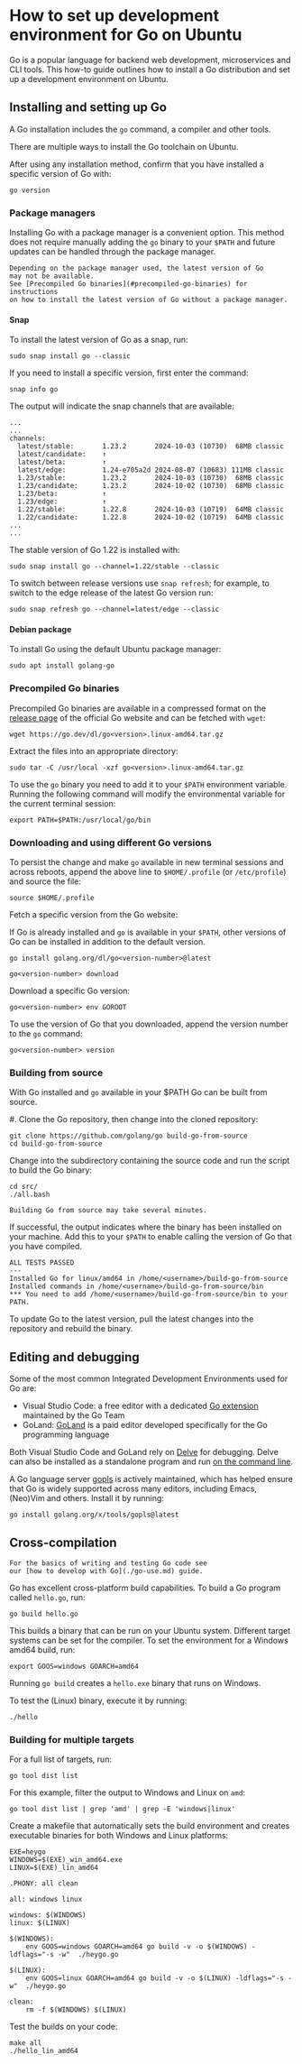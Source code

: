 # How to set up development environment for Go on Ubuntu

Go is a popular language for backend web development,
microservices and CLI tools. This how-to guide outlines
how to install a Go distribution and set up a development
environment on Ubuntu.

## Installing and setting up Go

A Go installation includes the `go` command,
a compiler and other tools. 

There are multiple ways to install the Go toolchain on Ubuntu.

After using any installation method, confirm that
you have installed a specific version of Go with:

```none
go version
```

### Package managers

Installing Go with a package manager is a convenient option.
This method does not require manually adding the `go` binary
to your `$PATH` and future updates can be handled through the package manager.

```{note}
Depending on the package manager used, the latest version of Go
may not be available.
See [Precompiled Go binaries](#precompiled-go-binaries) for instructions
on how to install the latest version of Go without a package manager.
```

#### Snap

To install the latest version of Go as a snap, run:

```none
sudo snap install go --classic
```

If you need to install a specific version, first enter the command:

```none
snap info go
```

The output will indicate the snap channels that are available:

```none
...
...
channels:
  latest/stable:       1.23.2       2024-10-03 (10730)  68MB classic
  latest/candidate:    ↑                                     
  latest/beta:         ↑                                     
  latest/edge:         1.24-e705a2d 2024-08-07 (10683) 111MB classic
  1.23/stable:         1.23.2       2024-10-03 (10730)  68MB classic
  1.23/candidate:      1.23.2       2024-10-02 (10730)  68MB classic
  1.23/beta:           ↑                                     
  1.23/edge:           ↑                                     
  1.22/stable:         1.22.8       2024-10-03 (10719)  64MB classic
  1.22/candidate:      1.22.8       2024-10-02 (10719)  64MB classic
...
...
```

The stable version of Go 1.22 is installed with:

```none
sudo snap install go --channel=1.22/stable --classic
```

To switch between release versions use `snap refresh`;
for example, to switch to the edge release of the latest Go version run:

```none
sudo snap refresh go --channel=latest/edge --classic
```

#### Debian package

To install Go using the default Ubuntu package manager:

```
sudo apt install golang-go
```

### Precompiled Go binaries

Precompiled Go binaries are available in a compressed format on the [release page](https://go.dev/dl/) of the official Go website and can be fetched with `wget`:

```none
wget https://go.dev/dl/go<version>.linux-amd64.tar.gz 
```

Extract the files into an appropriate directory:

```none
sudo tar -C /usr/local -xzf go<version>.linux-amd64.tar.gz
```

To use the `go` binary you need to add it to your `$PATH` environment variable.
Running the following command will modify the environmental variable for the current terminal session:

```none
export PATH=$PATH:/usr/local/go/bin
```

### Downloading and using different Go versions
To persist the change and make `go` available in new terminal sessions and across reboots, 
append the above line to `$HOME/.profile` (or `/etc/profile`) and source the file:

```none
source $HOME/.profile
```

Fetch a specific version from the Go website:

If Go is already installed and `go` is available in your `$PATH`,
other versions of Go can be installed in addition to the default version.


```none
go install golang.org/dl/go<version-number>@latest
```


```none
go<version-number> download
```

Download a specific Go version:

```none
go<version-number> env GOROOT
```

To use the version of Go that you downloaded, append
the version number to the `go` command:

```none
go<version-number> version
```

### Building from source

With Go installed and `go` available in your $PATH Go can be built from source.

#. Clone the Go repository, then change into the cloned repository:

```none
git clone https://github.com/golang/go build-go-from-source
cd build-go-from-source
```

Change into the subdirectory containing the source code and run the script to build the Go binary:

```none
cd src/
./all.bash 
```

```{note}
Building Go from source may take several minutes.
```

If successful, the output indicates where the binary has been installed on your machine.
Add this to your `$PATH` to enable calling the version of Go that you have compiled.

```none
ALL TESTS PASSED
---
Installed Go for linux/amd64 in /home/<username>/build-go-from-source
Installed commands in /home/<username>/build-go-from-source/bin
*** You need to add /home/<username>/build-go-from-source/bin to your PATH.

```

To update Go to the latest version, pull the latest changes into the repository and rebuild the binary.

## Editing and debugging

Some of the most common Integrated Development Environments used for Go are:

- Visual Studio Code: a free editor with a dedicated [Go extension](https://marketplace.visualstudio.com/items?itemName=golang.Go) maintained by the Go Team
- GoLand: [GoLand](https://www.jetbrains.com/go/) is a paid editor developed specifically for the Go programming language

Both Visual Studio Code and GoLand rely on [Delve](https://github.com/go-delve/delve) for debugging.
Delve can also be installed as a standalone program and run [on the command line](https://github.com/go-delve/delve/blob/master/Documentation/cli/getting_started.md).

A Go language server [gopls](https://pkg.go.dev/golang.org/x/tools/gopls) is actively maintained, which has helped ensure that Go is widely supported across many editors, including Emacs, (Neo)Vim and others. Install it by running:

```none
go install golang.org/x/tools/gopls@latest
```

## Cross-compilation

```{note}
For the basics of writing and testing Go code see
our [how to develop with Go](./go-use.md) guide.
```

Go has excellent cross-platform build capabilities.
To build a Go program called `hello.go`, run:

```none
go build hello.go
```

This builds a binary that can be run on your Ubuntu system.
Different target systems can be set for the compiler.
To set the environment for a Windows amd64 build, run:

```none
export GOOS=windows GOARCH=amd64
```

Running `go build` creates a `hello.exe` binary that runs on Windows.

To test the (Linux) binary, execute it by running:

```none
./hello
```

### Building for multiple targets

For a full list of targets, run:

```none
go tool dist list
```

For this example, filter the output to Windows and Linux on `amd`:

```none
go tool dist list | grep 'amd' | grep -E 'windows|linux'
```

Create a makefile that automatically sets
the build environment and creates executable binaries for
both Windows and Linux platforms:

```make
EXE=heygo
WINDOWS=$(EXE)_win_amd64.exe
LINUX=$(EXE)_lin_amd64

.PHONY: all clean

all: windows linux

windows: $(WINDOWS)
linux: $(LINUX)

$(WINDOWS):
	env GOOS=windows GOARCH=amd64 go build -v -o $(WINDOWS) -ldflags="-s -w"  ./heygo.go

$(LINUX):
	env GOOS=linux GOARCH=amd64 go build -v -o $(LINUX) -ldflags="-s -w"  ./heygo.go

clean:
	rm -f $(WINDOWS) $(LINUX)
```

Test the builds on your code:

```none
make all
./hello_lin_amd64
```

